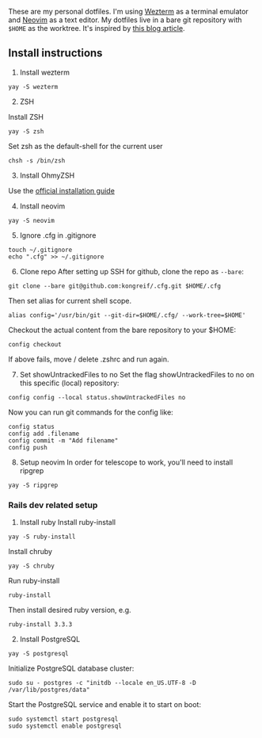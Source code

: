 These are my personal dotfiles.
I'm using [Wezterm](https://wezfurlong.org/wezterm/index.html) as a terminal emulator and [Neovim](https://neovim.io/) as a text editor.
My dotfiles live in a bare git repository with `$HOME` as the worktree. It's inspired by [this blog article](https://www.atlassian.com/git/tutorials/dotfiles).

## Install instructions

1. Install wezterm

```shell-session
yay -S wezterm
```

2. ZSH

Install ZSH
```shell-session
yay -S zsh
```
Set zsh as the default-shell for the current user
```shell-session
chsh -s /bin/zsh
```
3. Install OhmyZSH

Use the [official installation guide](https://ohmyz.sh/#install)

4. Install neovim

```shell-session
yay -S neovim
```

5. Ignore .cfg in .gitignore

```shell-session
touch ~/.gitignore
echo ".cfg" >> ~/.gitignore
```

6. Clone repo
After setting up SSH for github, clone the repo as `--bare`:

```shell-session
git clone --bare git@github.com:kongreif/.cfg.git $HOME/.cfg
```

Then set alias for current shell scope.

```shell-session
alias config='/usr/bin/git --git-dir=$HOME/.cfg/ --work-tree=$HOME'
```

Checkout the actual content from the bare repository to your $HOME:

```shell-session
config checkout
```
If above fails, move / delete .zshrc and run again.


7. Set showUntrackedFiles to no
Set the flag showUntrackedFiles to no on this specific (local) repository:
```shell-session
config config --local status.showUntrackedFiles no
```

Now you can run git commands for the config like:
```shell-session
config status
config add .filename
config commit -m "Add filename"
config push
```

8. Setup neovim
In order for telescope to work, you'll need to install ripgrep

```shell-session
yay -S ripgrep
```

### Rails dev related setup

1. Install ruby
Install ruby-install
```shell-session
yay -S ruby-install
```

Install chruby
```shell-session
yay -S chruby
```

Run ruby-install
```shell-session
ruby-install
```

Then install desired ruby version, e.g.
```shell-session
ruby-install 3.3.3
```

2. Install PostgreSQL
```shell-session
yay -S postgresql
```

Initialize PostgreSQL database cluster:
```shell-session
sudo su - postgres -c "initdb --locale en_US.UTF-8 -D /var/lib/postgres/data"
```

Start the PostgreSQL service and enable it to start on boot:
```shell-session
sudo systemctl start postgresql
sudo systemctl enable postgresql
```

